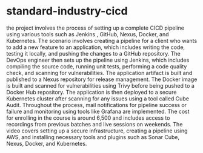 # standard-industry-cicd

the project involves the process of setting up a complete CICD pipeline using various tools such as Jenkins , GitHub, Nexus, Docker, and Kubernetes. The scenario involves creating a pipeline for a client who wants to add a new feature to an application, which includes writing the code, testing it locally, and pushing the changes to a GitHub repository. The DevOps engineer then sets up the pipeline using Jenkins, which includes compiling the source code, running unit tests, performing a code quality check, and scanning for vulnerabilities. The application artifact is built and published to a Nexus repository for release management. The Docker image is built and scanned for vulnerabilities using Trivy before being pushed to a Docker Hub repository. The application is then deployed to a secure Kubernetes cluster after scanning for any issues using a tool called Cube Audit. Throughout the process, mail notifications for pipeline success or failure and monitoring using tools like Grafana are implemented. The cost for enrolling in the course is around 6,500 and includes access to recordings from previous batches and live sessions on weekends. The video covers setting up a secure infrastructure, creating a pipeline using AWS, and installing necessary tools and plugins such as Sonar Cube, Nexus, Docker, and Kubernetes.